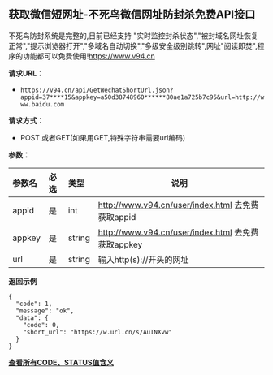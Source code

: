 ## 获取微信短网址-不死鸟微信网址防封杀免费API接口
不死鸟防封系统是完整的,目前已经支持 "实时监控封杀状态","被封域名网址恢复正常","提示浏览器打开","多域名自动切换","多级安全级别跳转",网址"阅读即焚",程序的功能都可以免费使用!https://www.v94.cn

**请求URL：** 
- ` https://v94.cn/api/GetWechatShortUrl.json?appid=37****15&appkey=a50d38748960******80ae1a725b7c95&url=http://www.baidu.com `
  
**请求方式：**
- POST 或者GET(如果用GET,特殊字符串需要url编码)

**参数：** 

|参数名|必选|类型|说明|
|:----    |:---|:----- |-----   |
|appid |  是  |    int   |    http://www.v94.cn/user/index.html 去免费获取appid   |
|appkey |  是  |    string   |    http://www.v94.cn/user/index.html 去免费获取appkey   |
|url |  是  |    string   |    输入http(s)://开头的网址   |

**返回示例**

``` 
{
  "code": 1,
  "message": "ok",
  "data": {
    "code": 0,
    "short_url": "https://w.url.cn/s/AuINXvw"
  }
}

```

**[查看所有CODE、STATUS值含义](https://github.com/wanjunlengfeng/WechatUrlCheckPreventingBlockedApi/blob/master/微信防封杀系统api接口详细说明/CODE代码汇总.md "查看所有CODE、STATUS值含义")**
